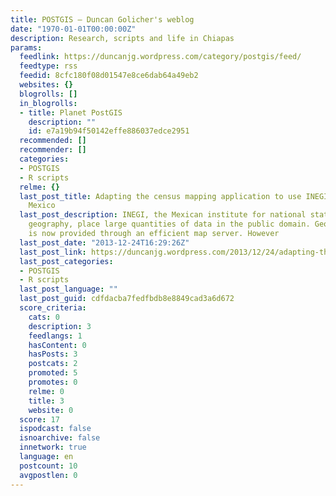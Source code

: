 ```yaml
---
title: POSTGIS – Duncan Golicher's weblog
date: "1970-01-01T00:00:00Z"
description: Research, scripts and life in Chiapas
params:
  feedlink: https://duncanjg.wordpress.com/category/postgis/feed/
  feedtype: rss
  feedid: 8cfc180f08d01547e8ce6dab64a49eb2
  websites: {}
  blogrolls: []
  in_blogrolls:
  - title: Planet PostGIS
    description: ""
    id: e7a19b94f50142effe886037edce2951
  recommended: []
  recommender: []
  categories:
  - POSTGIS
  - R scripts
  relme: {}
  last_post_title: Adapting the census mapping application to use INEGI’s data for
    Mexico
  last_post_description: INEGI, the Mexican institute for national statistics and
    geography, place large quantities of data in the public domain. Geographical data
    is now provided through an efficient map server. However
  last_post_date: "2013-12-24T16:29:26Z"
  last_post_link: https://duncanjg.wordpress.com/2013/12/24/adapting-the-census-mapping-application-to-use-inegis-data-for-mexico/
  last_post_categories:
  - POSTGIS
  - R scripts
  last_post_language: ""
  last_post_guid: cdfdacba7fedfbdb8e8849cad3a6d672
  score_criteria:
    cats: 0
    description: 3
    feedlangs: 1
    hasContent: 0
    hasPosts: 3
    postcats: 2
    promoted: 5
    promotes: 0
    relme: 0
    title: 3
    website: 0
  score: 17
  ispodcast: false
  isnoarchive: false
  innetwork: true
  language: en
  postcount: 10
  avgpostlen: 0
---
```

